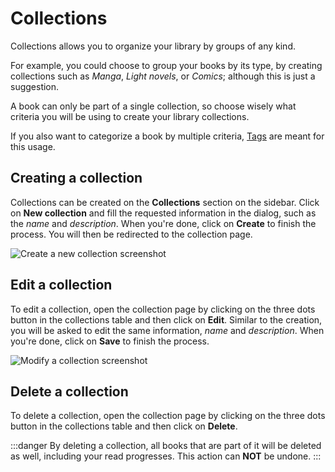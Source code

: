 # Collections

Collections allows you to organize your library by groups of any kind.

For example, you could choose to group your books by its type, by creating
collections such as _Manga_, _Light novels_, or _Comics_; although
this is just a suggestion.

A book can only be part of a single collection, so choose wisely what criteria
you will be using to create your library collections.

If you also want to categorize a book by multiple criteria, [Tags] are
meant for this usage.

[Tags]: /entities/tags

## Creating a collection

Collections can be created on the **Collections** section on the sidebar.
Click on **New collection** and fill the requested information in the
dialog, such as the _name_ and _description_. When you're done,
click on **Create** to finish the process. You will then be redirected
to the collection page.

![Create a new collection screenshot](/images/create-a-new-collection.png "Create a new collection dialog.")

## Edit a collection

To edit a collection, open the collection page by clicking on the three dots
button in the collections table and then click on **Edit**. Similar to
the creation, you will be asked to edit the same information, _name_
and _description_. When you're done, click on **Save** to finish
the process.

![Modify a collection screenshot](/images/modify-a-collection.png "Modify a collection dialog.")

## Delete a collection

To delete a collection, open the collection page by clicking on the three
dots button in the collections table and then click on **Delete**.

:::danger
By deleting a collection, all books that are part of it will be deleted
as well, including your read progresses. This action can **NOT** be undone.
:::
